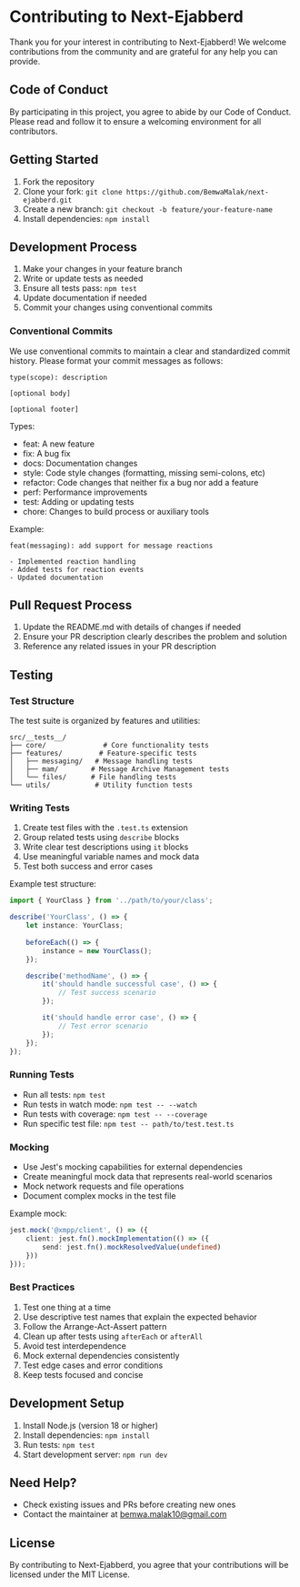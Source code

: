 # Contributing to Next-Ejabberd

Thank you for your interest in contributing to Next-Ejabberd! We welcome contributions from the community and are grateful for any help you can provide.

## Code of Conduct

By participating in this project, you agree to abide by our Code of Conduct. Please read and follow it to ensure a welcoming environment for all contributors.

## Getting Started

1. Fork the repository
2. Clone your fork: `git clone https://github.com/BemwaMalak/next-ejabberd.git`
3. Create a new branch: `git checkout -b feature/your-feature-name`
4. Install dependencies: `npm install`

## Development Process

1. Make your changes in your feature branch
2. Write or update tests as needed
3. Ensure all tests pass: `npm test`
4. Update documentation if needed
5. Commit your changes using conventional commits

### Conventional Commits

We use conventional commits to maintain a clear and standardized commit history. Please format your commit messages as follows:

```
type(scope): description

[optional body]

[optional footer]
```

Types:

- feat: A new feature
- fix: A bug fix
- docs: Documentation changes
- style: Code style changes (formatting, missing semi-colons, etc)
- refactor: Code changes that neither fix a bug nor add a feature
- perf: Performance improvements
- test: Adding or updating tests
- chore: Changes to build process or auxiliary tools

Example:

```
feat(messaging): add support for message reactions

- Implemented reaction handling
- Added tests for reaction events
- Updated documentation
```

## Pull Request Process

1. Update the README.md with details of changes if needed
2. Ensure your PR description clearly describes the problem and solution
3. Reference any related issues in your PR description

## Testing

### Test Structure

The test suite is organized by features and utilities:

```
src/__tests__/
├── core/              # Core functionality tests
├── features/         # Feature-specific tests
│   ├── messaging/   # Message handling tests
│   ├── mam/        # Message Archive Management tests
│   └── files/      # File handling tests
└── utils/           # Utility function tests
```

### Writing Tests

1. Create test files with the `.test.ts` extension
2. Group related tests using `describe` blocks
3. Write clear test descriptions using `it` blocks
4. Use meaningful variable names and mock data
5. Test both success and error cases

Example test structure:

```typescript
import { YourClass } from '../path/to/your/class';

describe('YourClass', () => {
    let instance: YourClass;
    
    beforeEach(() => {
        instance = new YourClass();
    });

    describe('methodName', () => {
        it('should handle successful case', () => {
            // Test success scenario
        });

        it('should handle error case', () => {
            // Test error scenario
        });
    });
});
```

### Running Tests

- Run all tests: `npm test`
- Run tests in watch mode: `npm test -- --watch`
- Run tests with coverage: `npm test -- --coverage`
- Run specific test file: `npm test -- path/to/test.test.ts`

### Mocking

- Use Jest's mocking capabilities for external dependencies
- Create meaningful mock data that represents real-world scenarios
- Mock network requests and file operations
- Document complex mocks in the test file

Example mock:

```typescript
jest.mock('@xmpp/client', () => ({
    client: jest.fn().mockImplementation(() => ({
        send: jest.fn().mockResolvedValue(undefined)
    }))
}));
```

### Best Practices

1. Test one thing at a time
2. Use descriptive test names that explain the expected behavior
3. Follow the Arrange-Act-Assert pattern
4. Clean up after tests using `afterEach` or `afterAll`
5. Avoid test interdependence
6. Mock external dependencies consistently
7. Test edge cases and error conditions
8. Keep tests focused and concise

## Development Setup

1. Install Node.js (version 18 or higher)
2. Install dependencies: `npm install`
3. Run tests: `npm test`
4. Start development server: `npm run dev`

## Need Help?

- Check existing issues and PRs before creating new ones
- Contact the maintainer at bemwa.malak10@gmail.com

## License

By contributing to Next-Ejabberd, you agree that your contributions will be licensed under the MIT License.
